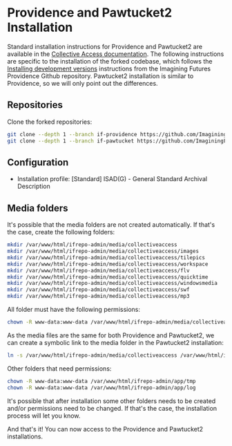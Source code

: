 # Providence and Pawtucket2 Installation

Standard installation instructions for Providence and Pawtucket2 are available in the [Collective Access documentation](https://manual.collectiveaccess.org/providence/user/setup/installation.html). The following instructions are specific to the installation of the forked codebase, which follows the [Installing development versions](https://github.com/ImaginingFutures/providence#installing-development-versions) instructions from the Imagining Futures Providence Github repository. Pawtucket2 installation is similar to Providence, so we will only point out the differences.

## Repositories

Clone the forked repositories:

```bash
git clone --depth 1 --branch if-providence https://github.com/ImaginingFutures/providence.git /var/www/html/ifrepo-admin
git clone --depth 1 --branch if-pawtucket https://github.com/ImaginingFutures/pawtucket2.git /var/www/html/ifrepo
```

## Configuration

- Installation profile: \[Standard\] ISAD(G) - General Standard Archival Description

## Media folders

It's possible that the media folders are not created automatically. If that's the case, create the following folders:

```bash
mkdir /var/www/html/ifrepo-admin/media/collectiveaccess
mkdir /var/www/html/ifrepo-admin/media/collectiveaccess/images
mkdir /var/www/html/ifrepo-admin/media/collectiveaccess/tilepics
mkdir /var/www/html/ifrepo-admin/media/collectiveaccess/workspace
mkdir /var/www/html/ifrepo-admin/media/collectiveaccess/flv
mkdir /var/www/html/ifrepo-admin/media/collectiveaccess/quicktime
mkdir /var/www/html/ifrepo-admin/media/collectiveaccess/windowsmedia
mkdir /var/www/html/ifrepo-admin/media/collectiveaccess/swf
mkdir /var/www/html/ifrepo-admin/media/collectiveaccess/mp3
```

All folder must have the following permissions:

```bash
chown -R www-data:www-data /var/www/html/ifrepo-admin/media/collectiveaccess
```

As the media files are the same for both Providence and Pawtucket2, we can create a symbolic link to the media folder in the Pawtucket2 installation:

```bash
ln -s /var/www/html/ifrepo-admin/media/collectiveaccess /var/www/html/ifrepo/media/collectiveaccess
```

Other folders that need permissions:

```bash
chown -R www-data:www-data /var/www/html/ifrepo-admin/app/tmp
chown -R www-data:www-data /var/www/html/ifrepo-admin/app/log
```

It's possible that after installation some other folders needs to be created and/or permissions need to be changed. If that's the case, the installation process will let you know.

And that's it! You can now access to the Providence and Pawtucket2 installations.
